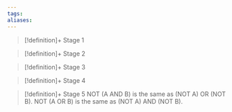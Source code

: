 ```yaml
---
tags:
aliases:
---
```


> [!definition]+ Stage 1
>

> [!definition]+ Stage 2
>

> [!definition]+ Stage 3
>

> [!definition]+ Stage 4
>

> [!definition]+ Stage 5
> NOT (A AND B) is the same as (NOT A) OR (NOT B). NOT (A OR B) is the same as (NOT A) AND (NOT B).



